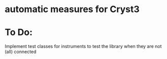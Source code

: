 # automatic measures for Cryst3

# To Do:
Implement test classes for instruments to test the library when they are not (all) connected